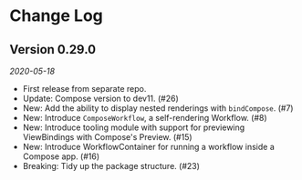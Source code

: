 Change Log
==========

Version 0.29.0
--------------

_2020-05-18_

* First release from separate repo.
* Update: Compose version to dev11. (#26)
* New: Add the ability to display nested renderings with `bindCompose`. (#7)
* New: Introduce `ComposeWorkflow`, a self-rendering Workflow. (#8)
* New: Introduce tooling module with support for previewing ViewBindings with Compose's Preview. (#15)
* New: Introduce WorkflowContainer for running a workflow inside a Compose app. (#16)
* Breaking: Tidy up the package structure. (#23)
